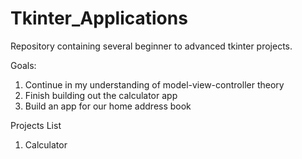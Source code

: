 # Tkinter_Applications
Repository containing several beginner to advanced tkinter projects.

Goals:
1.  Continue in my understanding of model-view-controller theory
2.  Finish building out the calculator app
3.  Build an app for our home address book

Projects List
1.  Calculator
